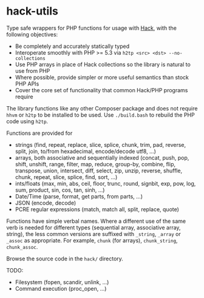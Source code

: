# hack-utils

Type safe wrappers for PHP functions for usage with [Hack](http://hacklang.org/), with the following objectives:

- Be completely and accurately statically typed
- Interoperate smoothly with PHP >= 5.3 via `h2tp <src> <dst> --no-collections`
- Use PHP arrays in place of Hack collections so the library is natural to use from PHP
- Where possible, provide simpler or more useful semantics than stock PHP APIs
- Cover the core set of functionality that common Hack/PHP programs require

The library functions like any other Composer package and does not require `hhvm` or `h2tp` to be installed to be used. Use `./build.bash` to rebuild the PHP code using `h2tp`.

Functions are provided for
- strings (find, repeat, replace, slice, splice, chunk, trim, pad, reverse, split, join, to/from hexadecimal, encode/decode utf8, ...)
- arrays, both associative and sequentially indexed (concat, push, pop, shift, unshift, range, filter, map, reduce, group-by, combine, flip, transpose, union, intersect, diff, select, zip, unzip, reverse, shuffle, chunk, repeat, slice, splice, find, sort, ...)
- ints/floats (max, min, abs, ceil, floor, trunc, round, signbit, exp, pow, log, sum, product, sin, cos, tan, sinh, ...)
- Date/Time (parse, format, get parts, from parts, ...)
- JSON (encode, decode)
- PCRE regular expressions (match, match all, split, replace, quote)

Functions have simple verbal names. Where a different use of the same verb is needed for different types (sequential array, associative array, string), the less common versions are suffixed with `_string`, `_array` or `_assoc` as appropriate. For example, `chunk` (for arrays), `chunk_string`, `chunk_assoc`.

Browse the source code in the `hack/` directory.

TODO:
- Filesystem (fopen, scandir, unlink, ...)
- Command execution (proc_open, ...)
